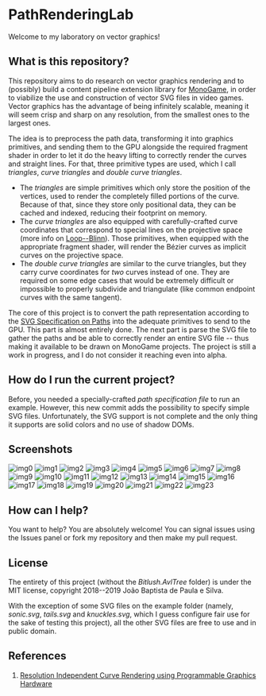 # PathRenderingLab

Welcome to my laboratory on vector graphics!

## What is this repository?

This repository aims to do research on vector graphics rendering and to (possibly) build a content pipeline extension library for [MonoGame](http://www.monogame.net/), in order to viabilize the use and construction of vector SVG files in video games. Vector graphics has the advantage of being infinitely scalable, meaning it will seem crisp and sharp on any resolution, from the smallest ones to the largest ones.

The idea is to preprocess the path data, transforming it into graphics primitives, and sending them to the GPU alongside the required fragment shader in order to let it do the heavy lifting to correctly render the curves and straight lines. For that, three primitive types are used, which I call _triangles_, _curve triangles_ and _double curve triangles_.

 * The _triangles_ are simple primitives which only store the position of the vertices, used to render the completely filled portions of the curve. Because of that, since they store only positional data, they can be cached and indexed, reducing their footprint on memory.
 * The _curve triangles_ are also equipped with carefully-crafted curve coordinates that correspond to special lines on the projective space (more info on [Loop--Blinn](https://www.microsoft.com/en-us/research/wp-content/uploads/2005/01/p1000-loop.pdf)). Those primitives, when equipped with the appropriate fragment shader, will render the Bézier curves as implicit curves on the projective space.
 * The _double curve triangles_ are similar to the curve triangles, but they carry curve coordinates for _two_ curves instead of one. They are required on some edge cases that would be extremely difficult or impossible to properly subdivide and triangulate (like common endpoint curves with the same tangent).

The core of this project is to convert the path representation according to the [SVG Specification on Paths](https://svgwg.org/svg2-draft/paths.html) into the adequate primitives to send to the GPU. This part is almost entirely done. The next part is parse the SVG file to gather the paths and be able to correctly render an entire SVG file -- thus making it available to be drawn on MonoGame projects. The project is still a work in progress, and I do not consider it reaching even into alpha.

## How do I run the current project?

Before, you needed a specially-crafted _path specification file_ to run an example. However, this new commit adds the possibility to specify simple SVG files. Unfortunately, the SVG support is not complete and the only thing it supports are solid colors and no use of shadow DOMs.

## Screenshots
![img0](imgs/pathrendering0.png)
![img1](imgs/pathrendering1.png)
![img2](imgs/pathrendering2.png)
![img3](imgs/pathrendering3.png)
![img4](imgs/pathrendering4.png)
![img5](imgs/pathrendering5.png)
![img6](imgs/pathrendering6.png)
![img7](imgs/pathrendering7.png)
![img8](imgs/pathrendering8.png)
![img9](imgs/pathrendering9.png)
![img10](imgs/pathrendering10.png)
![img11](imgs/pathrendering11.png)
![img12](imgs/pathrendering12.png)
![img13](imgs/pathrendering13.png)
![img14](imgs/pathrendering14.png)
![img15](imgs/pathrendering15.png)
![img16](imgs/pathrendering16.png)
![img17](imgs/pathrendering17.png)
![img18](imgs/pathrendering18.png)
![img19](imgs/pathrendering19.png)
![img20](imgs/pathrendering20.png)
![img21](imgs/pathrendering21.png)
![img22](imgs/pathrendering22.png)
![img23](imgs/pathrendering23.png)

## How can I help?

You want to help? You are absolutely welcome! You can signal issues using the Issues panel or fork my repository and then make my pull request.

## License

The entirety of this project (without the _Bitlush.AvlTree_ folder) is under the MIT license, copyright 2018--2019 João Baptista de Paula e Silva.

With the exception of some SVG files on the example folder (namely, _sonic.svg_, _tails.svg_ and _knuckles.svg_, which I guess configure fair use for the sake of testing this project), all the other SVG files are free to use and in public domain.

## References

1. [Resolution Independent Curve Rendering using Programmable Graphics Hardware](https://www.microsoft.com/en-us/research/wp-content/uploads/2005/01/p1000-loop.pdf)
